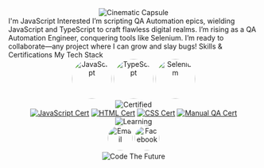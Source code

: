 <div align="center">
  <img src="https://capsule-render.vercel.app/api?type=waving&color=gradient&height=200§ion=header&text=Goktopa&fontSize=60&fontColor=FF79C6&animation=fadeIn&desc=Master%20of%20Bug-Free%20Code&descAlignY=70&descAlign=50" alt="Cinematic Capsule" />
</div>
 I'm JavaScript Interested
 I’m scripting QA Automation epics, wielding JavaScript and TypeScript to craft flawless digital realms.
 I’m rising as a QA Automation Engineer, conquering tools like Selenium.
 I’m ready to collaborate—any project where I can grow and slay bugs!   
 Skills & Certifications
My Tech Stack
<div align="center">
  <a href="https://developer.mozilla.org/en-US/docs/Web/JavaScript"><img src="https://cdn.jsdelivr.net/gh/devicons/devicon@latest/icons/javascript/javascript-original.svg" alt="JavaScript" width="80" height="80" style="border-radius:50%;" /></a>
  <a href="https://www.typescriptlang.org/"><img src="https://cdn.jsdelivr.net/gh/devicons/devicon@latest/icons/typescript/typescript-original.svg" alt="TypeScript" width="80" height="80" style="border-radius:50%;" /></a>
  <a href="https://www.selenium.dev/"><img src="https://cdn.jsdelivr.net/gh/devicons/devicon@latest/icons/selenium/selenium-original.svg" alt="Selenium" width="80" height="80" style="border-radius:50%;" /></a>
 
</div>

<div align="center">
  <img src="https://img.shields.io/badge/Certified-FF6F61?style=plastic&logo=check-circle&logoColor=FFF&labelColor=1E1E2E" alt="Certified" />
</div>
<div align="center">
  <a href="#"><img src="https://img.shields.io/badge/JavaScript-F7DF1E?style=plastic&labelColor=1E1E2E&color=1E1E2E&logo=javascript" alt="JavaScript Cert" /></a>
  <a href="#"><img src="https://img.shields.io/badge/HTML-E34F26?style=plastic&labelColor=1E1E2E&color=1E1E2E&logo=html5" alt="HTML Cert" /></a>
  <a href="#"><img src="https://img.shields.io/badge/CSS-1572B6?style=plastic&labelColor=1E1E2E&color=1E1E2E&logo=css3" alt="CSS Cert" /></a>
  <a href="#"><img src="https://img.shields.io/badge/Manual_QA-663399?style=plastic&labelColor=1E1E2E&color=1E1E2E&logo=jest" alt="Manual QA Cert" /></a>
</div>

<div align="center">
  <img src="https://img.shields.io/badge/Learning-QA_Epic-FFD700?style=plastic&logo=book&logoColor=000&labelColor=1E1E2E" alt="Learning" />
</div>


<div align="center">
  <a href="dimitar.georgiev.atanasov@gmail.com"><img src="https://cdn.jsdelivr.net/gh/devicons/devicon@latest/icons/google/google-original.svg" alt="Email" width="50" height="50" style="border-radius:50%;" /></a>
  <a href="https://www.facebook.com/g0ktopa)"><img src="https://cdn.jsdelivr.net/gh/devicons/devicon@latest/icons/facebook/facebook-original.svg" alt="Facebook" width="50" height="50" style="border-radius:50%;" /></a>
</div>
<div align="center">

</div>
<div align="center">
  <img src="https://img.shields.io/badge/Code_The_Future-FF4081?style=plastic&logo=code&logoColor=FFF&labelColor=1E1E2E" alt="Code The Future" />
</div>

